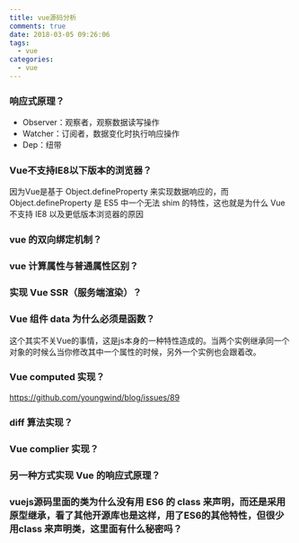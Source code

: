 ```yaml
---
title: vue源码分析
comments: true
date: 2018-03-05 09:26:06
tags:
  - vue
categories:
  - vue
---
```


### 响应式原理？
- Observer：观察者，观察数据读写操作
- Watcher：订阅者，数据变化时执行响应操作
- Dep：纽带

### Vue不支持IE8以下版本的浏览器？
因为Vue是基于 Object.defineProperty 来实现数据响应的，而 Object.defineProperty 是 ES5 中一个无法 shim 的特性，这也就是为什么 Vue 不支持 IE8 以及更低版本浏览器的原因

### vue 的双向绑定机制？

### vue 计算属性与普通属性区别？

### 实现 Vue SSR（服务端渲染）？

### Vue 组件 data 为什么必须是函数？
这个其实不关Vue的事情，这是js本身的一种特性造成的。当两个实例继承同一个对象的时候么当你修改其中一个属性的时候，另外一个实例也会跟着改。

### Vue computed 实现？
https://github.com/youngwind/blog/issues/89


### diff 算法实现？

### Vue complier 实现？

### 另一种方式实现 Vue 的响应式原理？

### vuejs源码里面的类为什么没有用 ES6 的 class 来声明，而还是采用原型继承，看了其他开源库也是这样，用了ES6的其他特性，但很少用class 来声明类，这里面有什么秘密吗？
